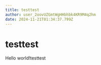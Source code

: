 ```yaml
---
title: testtest
author: user_2oovUZGmtWgHHbhbk4KR9M4q2hm
date: 2024-11-21T01:34:37.799Z
---
```


# testtest

<p>Hello world!testtest</p>
